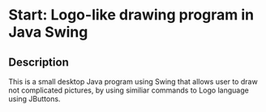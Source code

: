 # Start: Logo-like drawing program in Java Swing

## Description
This is a small desktop Java program using Swing that allows user to draw not complicated pictures, by using similiar commands to Logo language using JButtons.
